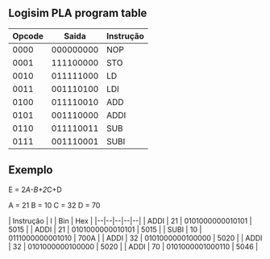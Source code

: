 ## Logisim PLA program table
| Opcode | Saida | Instrução |
|--|--|--|
| 0000 | 000000000 | NOP |
| 0001 | 111100000 | STO |
| 0010 | 011111000 | LD |
| 0011 | 001110100 | LDI |
| 0100 | 011110010 | ADD |
| 0101 | 001110000 | ADDI |
| 0110 | 011110011 | SUB |
| 0111 | 001110001 | SUBI |


## Exemplo
E = 2*A-B+2*C+D

A = 21
B = 10
C = 32
D = 70


| Instrução | I | Bin | Hex |
|--|--|--|--|--|
| ADDI | 21 | 0101000000010101 | 5015 |
| ADDI | 21 | 0101000000010101 | 5015 |
| SUBI | 10 | 0111000000001010 | 700A |
| ADDI | 32 | 0101000000100000 | 5020 |
| ADDI | 32 | 0101000000100000 | 5020 |
| ADDI | 70 | 0101000001000110 | 5046 |
